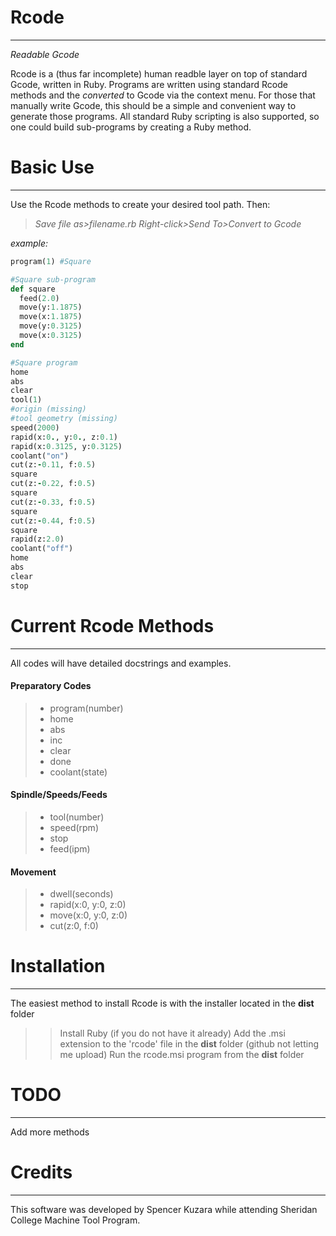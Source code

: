 # Rcode
---

_Readable Gcode_

Rcode is a (thus far incomplete) human readble layer on top of standard Gcode, written in Ruby. Programs are written using standard Rcode methods and the _converted_ to Gcode via the context menu. For those that manually write Gcode, this should be a simple and convenient way to generate those programs. All standard Ruby scripting is also supported, so one could build sub-programs by creating a Ruby method.

# Basic Use
---

Use the Rcode methods to create your desired tool path.
Then:
>_Save file as>filename.rb_ 
_Right-click>Send To>Convert to Gcode_

_example:_
```ruby
program(1) #Square

#Square sub-program
def square
  feed(2.0)
  move(y:1.1875)
  move(x:1.1875)
  move(y:0.3125)
  move(x:0.3125)
end

#Square program
home
abs
clear
tool(1)
#origin (missing)
#tool geometry (missing)
speed(2000)
rapid(x:0., y:0., z:0.1)
rapid(x:0.3125, y:0.3125)
coolant("on")
cut(z:-0.11, f:0.5)
square
cut(z:-0.22, f:0.5)
square
cut(z:-0.33, f:0.5)
square
cut(z:-0.44, f:0.5)
square
rapid(z:2.0)
coolant("off")
home
abs
clear
stop
```

# Current Rcode Methods
---

All codes will have detailed docstrings and examples.
#### Preparatory Codes
> * program(number)
> * home
> * abs
> * inc
> * clear
> * done
> * coolant(state)

#### Spindle/Speeds/Feeds
> * tool(number)
> * speed(rpm)
> * stop
> * feed(ipm)

#### Movement
> * dwell(seconds)
> * rapid(x:0, y:0, z:0)
> * move(x:0, y:0, z:0)
> * cut(z:0, f:0)

# Installation
---

The easiest method to install Rcode is with the installer located in the **dist** folder

>>Install Ruby (if you do not have it already)
Add the .msi extension to the 'rcode' file in the **dist** folder (github not letting me upload)
Run the rcode.msi program from the **dist** folder

# TODO
---

Add more methods

# Credits
---

This software was developed by Spencer Kuzara while attending Sheridan College Machine Tool Program.